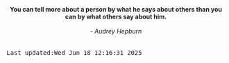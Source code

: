 
<div align="center"><b><span>You can tell more about a person by what he says about others than you can by what others say about him.</span></b><br><br><i> - Audrey Hepburn</i></div>
<br><br><kbd>Last updated:Wed Jun 18 12:16:31 2025</kbd>